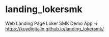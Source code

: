 # landing_lokersmk
Web Landing Page Loker SMK
Demo App => https://kuydigitalin.github.io/landing_lokersmk/

